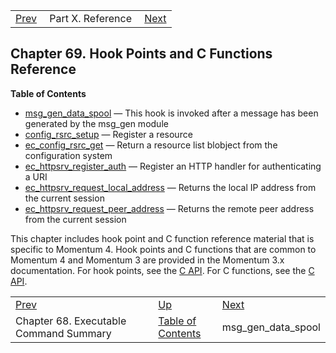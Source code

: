 |     |     |     |
| --- | --- | --- |
| [Prev](exe)  | Part X. Reference |  [Next](hooks.msg_gen_data_spool) |
## Chapter 69. Hook Points and C Functions Reference
**Table of Contents**

* [msg_gen_data_spool](hooks.msg_gen_data_spool) — This hook is invoked after a message has been generated by the msg_gen module
* [config_rsrc_setup](hooks.config_rsrc_setup) — Register a resource
* [ec_config_rsrc_get](apis.ec_config_rsrc_get) — Return a resource list blobject from the configuration system
* [ec_httpsrv_register_auth](apis.ec_httpsrv_register_auth) — Register an HTTP handler for authenticating a URI
* [ec_httpsrv_request_local_address](apis.ec_httpsrv_request_local_address) — Returns the local IP address from the current session
* [ec_httpsrv_request_peer_address](apis.ec_httpsrv_request_peer_address) — Returns the remote peer address from the current session

This chapter includes hook point and C function reference material that is specific to Momentum 4.
Hook points and C functions that are common to Momentum 4 and Momentum 3 are provided in the Momentum 3.x documentation. For hook points, see the [C API](https://support.messagesystems.com/docs/web-c-api/hooks). For C functions, see the [C API](https://support.messagesystems.com/docs/web-c-api/pt.apis).

|     |     |     |
| --- | --- | --- |
| [Prev](exe)  | [Up](p.reference) |  [Next](hooks.msg_gen_data_spool) |
| Chapter 68. Executable Command Summary  | [Table of Contents](index) |  msg_gen_data_spool |
